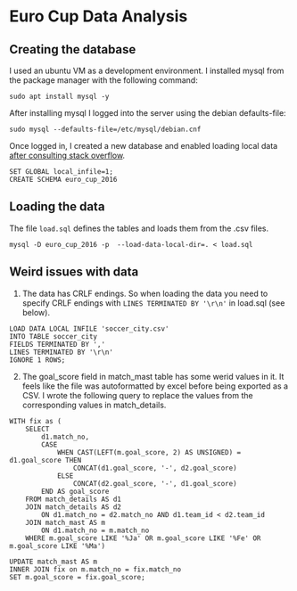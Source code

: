 # Euro Cup Data Analysis

## Creating the database
I used an ubuntu VM as a development environment. I installed mysql from the package manager with the following command:
```
sudo apt install mysql -y
```

After installing mysql I logged into the server using the debian defaults-file:
```
sudo mysql --defaults-file=/etc/mysql/debian.cnf
```

Once logged in, I created a new database and enabled loading local data [after consulting stack overflow](https://stackoverflow.com/questions/59993844/error-loading-local-data-is-disabled-this-must-be-enabled-on-both-the-client).
```
SET GLOBAL local_infile=1;
CREATE SCHEMA euro_cup_2016
```

## Loading the data
The file `load.sql` defines the tables and loads them from the .csv files.

```
mysql -D euro_cup_2016 -p  --load-data-local-dir=. < load.sql

```

## Weird issues with data

1. The data has CRLF endings. So when loading the data you need to specify CRLF endings with `LINES TERMINATED BY '\r\n'` in load.sql (see below).
```
LOAD DATA LOCAL INFILE 'soccer_city.csv'
INTO TABLE soccer_city
FIELDS TERMINATED BY ','
LINES TERMINATED BY '\r\n'
IGNORE 1 ROWS;
```

2. The goal_score field in match_mast table has some werid values in it. It feels like the file was autoformatted by excel before being exported as a CSV. I wrote the following query to replace the values from the corresponding values in match_details.

```
WITH fix as (
    SELECT
        d1.match_no,
        CASE
            WHEN CAST(LEFT(m.goal_score, 2) AS UNSIGNED) = d1.goal_score THEN
                CONCAT(d1.goal_score, '-', d2.goal_score)
            ELSE
                CONCAT(d2.goal_score, '-', d1.goal_score)
        END AS goal_score
    FROM match_details AS d1
    JOIN match_details AS d2
        ON d1.match_no = d2.match_no AND d1.team_id < d2.team_id
    JOIN match_mast AS m
        ON d1.match_no = m.match_no
    WHERE m.goal_score LIKE '%Ja' OR m.goal_score LIKE '%Fe' OR m.goal_score LIKE '%Ma')

UPDATE match_mast AS m
INNER JOIN fix on m.match_no = fix.match_no
SET m.goal_score = fix.goal_score;
```

